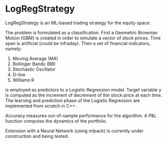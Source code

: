 # LogRegStrategy

LogRegStrategy is an ML-based trading strategy for the equity space.

The problem is formulated as a classification.
First a Geometric Brownian Motion (GBM) is created in order to simulate a vector of stock prices. Time span is artificial (could be infraday).
Then a set of financial indicators, namely:

1. Moving Average (MA)
2. Bollinger Bands (BB)
3. Stochastic Oscillator
4. D-line
5. Williams R

is employed as predictors to a Logistic Regression model. Target variable y is computed as the increment of decrement of the stock price at each time.
The learning and prediction phase of the Logistic Regression are implemented from scratch in C++.

Accuracy measures out-of-sample performance for the algorithm.
A P&L function computes the dynamics of the portfolio.

Extension with a Neural Network (using mlpack) is currently under construction and being tested.
